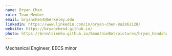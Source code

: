 ```yaml
---
name: Bryan Chen
role: Team Member
email: bryanchen4@berkeley.edu
linkedin: https://www.linkedin.com/in/bryan-chen-8a2861128/
website: https://bryanchen4.github.io/
photo: https://brentsienko.github.io/SmoothieBot/pictures/bryan_headshot.jpg
---
```


Mechanical Engineer, EECS minor
